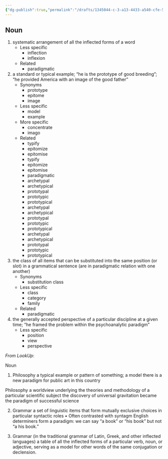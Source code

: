 ```yaml
---
{"dg-publish":true,"permalink":"/drafts/1345044-c-3-a13-4433-a540-cfe-50-b4-f32-b8/","dgHomeLink":true,"dgPassFrontmatter":false}
---
```




## Noun

1. systematic arrangement of all the inflected forms of a word
	- Less specific
		- inflection
		- inflexion
	- Related
		- paradigmatic
2. a standard or typical example; “he is the prototype of good breeding”; “he provided America with an image of the good father”
	- Synonyms
		- prototype
		- epitome
		- image
	- Less specific
		- model
		- example
	- More specific
		- concentrate
		- imago
	- Related
		- typify
		- epitomize
		- epitomise
		- typify
		- epitomize
		- epitomise
		- paradigmatic
		- archetypal
		- archetypical
		- prototypal
		- prototypic
		- prototypical
		- archetypal
		- archetypical
		- prototypal
		- prototypic
		- prototypical
		- archetypal
		- archetypical
		- prototypal
		- prototypic
		- prototypical
3. the class of all items that can be substituted into the same position (or slot) in a grammatical sentence (are in paradigmatic relation with one another)
	- Synonyms
		- substitution class
	- Less specific
		- class
		- category
		- family
	- Related
		- paradigmatic
4. the generally accepted perspective of a particular discipline at a given time; “he framed the problem within the psychoanalytic paradigm”
	- Less specific
		- position
		- view
		- perspective

*From LookUp*:

Noun
1.	Philosophy a typical example or pattern of something; a model
there is a new paradigm for public art in this country

Philosophy a worldview underlying the theories and methodology of a particular scientific subject
the discovery of universal gravitation became the paradigm of successful science

2.	Grammar a set of linguistic items that form mutually exclusive choices in particular syntactic roles 	• Often contrasted with syntagm
English determiners form a paradigm: we can say “a book” or “his book” but not “a his book.”

3.	Grammar (in the traditional grammar of Latin, Greek, and other inflected languages) a table of all the inflected forms of a particular verb, noun, or adjective, serving as a model for other words of the same conjugation or declension.